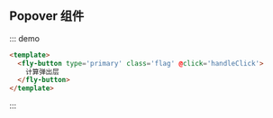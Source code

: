 <script>
const popover = require('../../../src/mixins/popover.js')
module.exports = {
  data(){
    return {

    }
  },
  methods:{
    handleClick(event){
      console.log('event',event)
    }
  },
  mounted(){
    document.body.addEventListener('click',(e)=>{
      console.log('body',e)
    })
    const div = document.createElement('div')
    div.innerHTML = `<div id='test' style='
      z-index: 1;
      width: 100px;
      padding:0px;
      height: 40px;
      background: #fafafa;
      line-height: 20px;
      padding: 10px;
      border-bottom:2px solid #000;
      box-sizing: border-box;'>
        test
    </div>`
    document.body.appendChild(div)
  }
}
</script>

## Popover 组件

::: demo

```html
<template>
  <fly-button type='primary' class='flag' @click='handleClick'>
    计算弹出层
  </fly-button>
</template>

```
:::